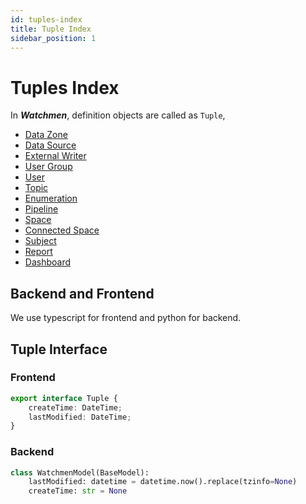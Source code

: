 ```yaml
---
id: tuples-index  
title: Tuple Index  
sidebar_position: 1
---
```


# Tuples Index

In **_Watchmen_**, definition objects are called as `Tuple`,

- [Data Zone](admin/data-zone)
- [Data Source](admin/data-source)
- [External Writer](admin/external-writer)
- [User Group](admin/user-group)
- [User](admin/user)
- [Topic](admin/topic)
- [Enumeration](admin/enumeration)
- [Pipeline](admin/pipeline)
- [Space](admin/space)
- [Connected Space](console/connected-space)
- [Subject](console/subject)
- [Report](console/report)
- [Dashboard](console/dashboard)

## Backend and Frontend
We use typescript for frontend and python for backend.

## Tuple Interface
### Frontend
```typescript title="watchmen-web-client/src/services/data/tuples/tuple-types.ts"
export interface Tuple {
	createTime: DateTime;
	lastModified: DateTime;
}
```

### Backend
```python title="watchmen-model/model/model/common/watchmen_model.py"
class WatchmenModel(BaseModel):
    lastModified: datetime = datetime.now().replace(tzinfo=None)
    createTime: str = None
```
